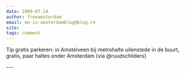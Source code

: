 ```yaml
---
date: 2009-07-24
author: freeamsterdam
email: me-in-amsterdamblog@blog.re
site: 
tags: comment
---
```


<p>Tip gratis parkeren: in Amstelveen bij metrohalte uilenstede in de buurt, gratis, paar haltes onder Amsterdam (via @ruudschilders) </p>
---